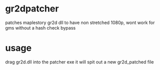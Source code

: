 # gr2dpatcher
patches maplestory gr2d dll to have non stretched 1080p, wont work for gms without a hash check bypass

# usage

drag gr2d.dll into the patcher exe it will spit out a new gr2d_patched file
